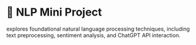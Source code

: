 # 🧠 NLP Mini Project

explores foundational natural language processing techniques, including text preprocessing, sentiment analysis, and ChatGPT API interaction.


